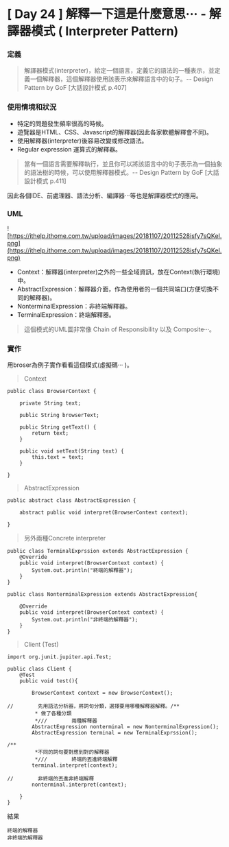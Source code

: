 # [ Day 24 ] 解釋一下這是什麼意思··· - 解譯器模式 ( Interpreter Pattern)

### **定義**

> 解譯器模式(interpreter)，給定一個語言，定義它的語法的一種表示，並定義一個解釋器，這個解釋器使用該表示來解釋語言中的句子。-- Design Pattern by GoF [大話設計模式 p.407]
> 

### **使用情境和狀況**

- 特定的問題發生頻率很高的時候。
- 遊覽器是HTML、CSS、Javascript的解釋器(因此各家軟體解釋會不同)。
- 使用解釋器(interpreter)後容易改變或修改語法。
- Regular expression 運算式的解釋器。

> 當有一個語言需要解釋執行，並且你可以將該語言中的句子表示為一個抽象的語法樹的時候，可以使用解釋器模式。-- Design Pattern by GoF [大話設計模式 p.411]
> 

因此各個IDE、前處理器、語法分析、編譯器···等也是解譯器模式的應用。

### **UML**

![https://ithelp.ithome.com.tw/upload/images/20181107/20112528isfy7sQKeI.png](https://ithelp.ithome.com.tw/upload/images/20181107/20112528isfy7sQKeI.png)

- Context：解釋器(interpreter)之外的一些全域資訊，放在Context(執行環境)中。
- AbstractExpression：解釋器介面，作為使用者的一個共同端口(方便切換不同的解釋器)。
- NonterminalExpression：非終端解釋器。
- TerminalExpression：終端解釋器。

> 這個模式的UML圖非常像 Chain of Responsibility 以及 Composite···。
> 

### **實作**

用broser為例子實作看看這個模式(虛擬碼··· )。

> Context
> 

```
public class BrowserContext {

    private String text;

    public String browserText;

    public String getText() {
        return text;
    }

    public void setText(String text) {
        this.text = text;
    }

}

```

> AbstractExpression
> 

```
public abstract class AbstractExpression {

    abstract public void interpret(BrowserContext context);

}

```

> 另外兩種Concrete interpreter
> 

```
public class TerminalExprssion extends AbstractExpression {
    @Override
    public void interpret(BrowserContext context) {
        System.out.println("終端的解釋器");
    }
}

public class NonterminalExpression extends AbstractExpression{

    @Override
    public void interpret(BrowserContext context) {
        System.out.println("非終端的解釋器");
    }
}

```

> Client (Test)
> 

```
import org.junit.jupiter.api.Test;

public class Client {
    @Test
    public void test(){

        BrowserContext context = new BrowserContext();

//        先用語法分析器，將詞句分類，選擇要用哪種解釋器解釋。/**
         * 做了各種分類
         *///        兩種解釋器
        AbstractExpression nonterminal = new NonterminalExpression();
        AbstractExpression terminal = new TerminalExprssion();

/**
         *不同的詞句要對應到對的解釋器
         *///        終端的丟進終端解釋
        terminal.interpret(context);

//        非終端的丟進非終端解釋
        nonterminal.interpret(context);

    }
}

```

結果

```
終端的解釋器
非終端的解釋器

```